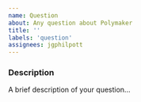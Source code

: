 ```yaml
---
name: Question
about: Any question about Polymaker
title: ''
labels: 'question'
assignees: jgphilpott
---
```


### Description

A brief description of your question...
